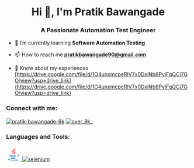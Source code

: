 <h1 align="center">Hi 👋, I'm Pratik Bawangade</h1>
<h3 align="center">A Passionate Automation Test Engineer</h3>

- 🌱 I’m currently learning **Software Automation Testing**

- 📫 How to reach me **pratikbawangade90@gmail.com**

- 📄 Know about my experiences [https://drive.google.com/file/d/1O4unxmcpeRlV7x0DxiNb8PyiFqQCj7GO/view?usp=drive_link](https://drive.google.com/file/d/1O4unxmcpeRlV7x0DxiNb8PyiFqQCj7GO/view?usp=drive_link)

<h3 align="left">Connect with me:</h3>
<p align="left">
<a href="https://linkedin.com/in/pratik-bawangade-9k" target="blank"><img align="center" src="https://raw.githubusercontent.com/rahuldkjain/github-profile-readme-generator/master/src/images/icons/Social/linked-in-alt.svg" alt="pratik-bawangade-9k" height="30" width="40" /></a>
<a href="https://instagram.com/over_9k_" target="blank"><img align="center" src="https://raw.githubusercontent.com/rahuldkjain/github-profile-readme-generator/master/src/images/icons/Social/instagram.svg" alt="over_9k_" height="30" width="40" /></a>
</p>

<h3 align="left">Languages and Tools:</h3>
<p align="left"> <a href="https://www.java.com" target="_blank" rel="noreferrer"> <img src="https://raw.githubusercontent.com/devicons/devicon/master/icons/java/java-original.svg" alt="java" width="40" height="40"/> </a> <a href="https://www.selenium.dev" target="_blank" rel="noreferrer"> <img src="https://raw.githubusercontent.com/detain/svg-logos/780f25886640cef088af994181646db2f6b1a3f8/svg/selenium-logo.svg" alt="selenium" width="40" height="40"/> </a> </p>
